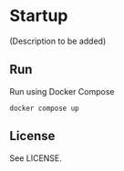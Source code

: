 # Startup

(Description to be added)

## Run

Run using Docker Compose

```
docker compose up
```

## License

See LICENSE.